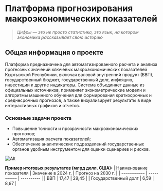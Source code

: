 # Платформа прогнозирования макроэкономических показателей
> *Цифры — это не просто статистика, это язык, на котором экономика рассказывает свою историю*

## Общая информация о проекте

Платформа предназначена для автоматизированного расчета и анализа прогнозных значений ключевых макроэкономических показателей Кыргызской Республики, включая валовой внутренний продукт (ВВП), государственный бюджет, государственный долг, инфляцию, инвестиции и другие индикаторы.
Система объединяет данные из официальных источников, применяет эконометрические модели и алгоритмы машинного обучения для формирования краткосрочных и среднесрочных прогнозов, а также визуализирует результаты в виде интерактивных графиков и отчетов.

### Основные задачи проекта
- Повышение точности и прозрачности макроэкономических прогнозов;
- Автоматизация расчета показателей;
- Обеспечение аналитических подразделений государственных органов удобным инструментом для оценки сценариев и рисков.

![Alt](https://thumbs.dreamstime.com/b/бизнес-аналитика-и-система-управления-данными-аналитик-данных-263400112.jpg)

**Пример итоговых результатов (млрд долл. США):**
| Наименование показателя | Значение в 2024 г. | Прогноз на 2030 г. |
| ------------ | ----------- | ---------- |
| ВВП | 17,47 | 29,45 |
| Государственный долг | 6,59 | 8,97 |
